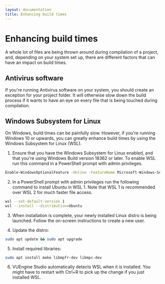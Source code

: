 ```yaml
---
layout: documentation
title: Enhancing build times
---
```


# Enhancing build times

A whole lot of files are being thrown around during compilation of a project, and, depending on your system set up, there are different factors that can have an impact on build times.

## Antivirus software

If you're running Antivirus software on your system, you should create an exception for your project folder. It will otherwise slow down the build process if it wants to have an eye on every file that is being touched during compilation.

## Windows Subsystem for Linux

On Windows, build times can be painfully slow. However, if you're running Windows 10 or upwards, you can greatly enhance build times by using the Windows Subsystem for Linux (WSL).

1.  Ensure that you have the Windows Subsystem for Linux enabled, and that you're using Windows Build version 18362 or later. To enable WSL run this command in a PowerShell prompt with admin privileges.

```bash
Enable-WindowsOptionalFeature -Online -FeatureName Microsoft-Windows-Subsystem-Linux
```

2.  In a PowerShell prompt with admin privileges run the following command to install Ubuntu in WSL 1. Note that WSL 1 is recommended over WSL 2 for much faster file access.

```bash
wsl --set-default-version 1
wsl --install --distribution=Ubuntu
```

3.  When installation is complete, your newly installed Linux distro is being launched. Follow the on-screen instructions to create a new user.

4.  Update the distro:

```bash
sudo apt update && sudo apt upgrade
```

5.  Install required libraries:

```bash
sudo apt install make libmpfr-dev libmpc-dev
```

6.  VUEngine Studio automatically detects WSL when it is installed. You might have to restart with <span class="keys" data-osx="⌘R">Ctrl+R</span> to pick up the change if you just installed WSL.
